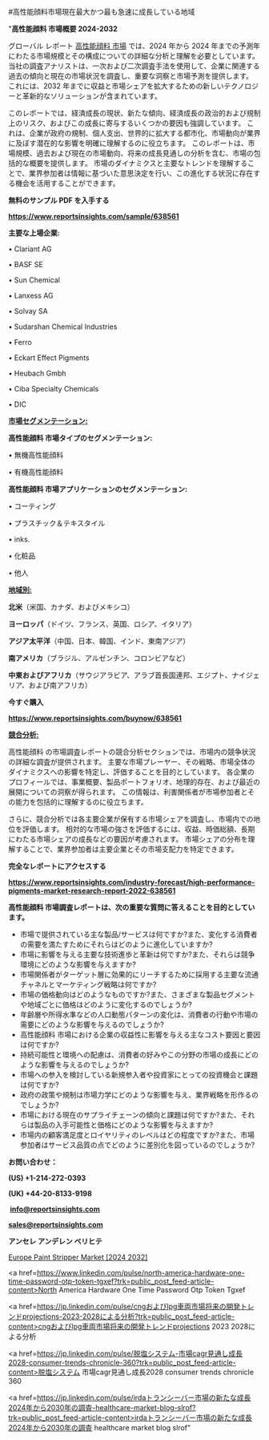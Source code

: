 #高性能顔料市場現在最大かつ最も急速に成長している地域

"<strong>高性能顔料 市場概要 2024-2032</strong>

グローバル レポート <a href=https://www.reportsinsights.com/sample/638561>高性能顔料 市場</a> では、2024 年から 2024 年までの予測年にわたる市場規模とその構成についての詳細な分析と理解を必要としています。 当社の調査アナリストは、一次および二次調査手法を使用して、企業に関連する過去の傾向と現在の市場状況を調査し、重要な洞察と市場予測を提供します。 これには、2032 年までに収益と市場シェアを拡大​​するための新しいテクノロジーと革新的なソリューションが含まれています。

このレポートでは、経済成長の現状、新たな傾向、経済成長の政治的および規制上のリスク、およびこの成長に寄与するいくつかの要因も強調しています。 これは、企業が政府の規制、個人支出、世界的に拡大する都市化、市場動向が業界に及ぼす潜在的な影響を明確に理解するのに役立ちます。 このレポートは、市場規模、過去および現在の市場動向、将来の成長見通しの分析を含む、市場の包括的な概要を提供します。 市場のダイナミクスと主要なトレンドを理解することで、業界参加者は情報に基づいた意思決定を行い、この進化する状況に存在する機会を活用することができます。

<strong><b>無料のサンプル PDF を入手する</b></strong>

<a href=https://www.reportsinsights.com/sample/638561><strong><u>https://www.reportsinsights.com/sample/638561</u></strong></a>

<strong>主要な上場企業:</strong>

• Clariant AG

• BASF SE

• Sun Chemical

• Lanxess AG

• Solvay SA

• Sudarshan Chemical Industries

• Ferro

• Eckart Effect Pigments

• Heubach Gmbh

• Ciba Specialty Chemicals

• DIC

<strong><u>市場セグメンテーション</u></strong><strong><u>:</u></strong>

<strong>高性能顔料 市場タイプのセグメンテーション:</strong>

• 無機高性能顔料

• 有機高性能顔料

<strong>高性能顔料 市場アプリケーションのセグメンテーション:</strong>

• コーティング

• プラスチック＆テキスタイル

• inks.

• 化粧品

• 他人

<strong><u>地域別</u></strong><strong><u>:</u></strong>

<strong>北米</strong>（米国、カナダ、およびメキシコ）

<strong>ヨーロッパ</strong>（ドイツ、フランス、英国、ロシア、イタリア）

<strong>アジア太平洋</strong>（中国、日本、韓国、インド、東南アジア）

<strong>南アメリカ</strong>（ブラジル、アルゼンチン、コロンビアなど）

<strong>中東およびアフリカ</strong>（サウジアラビア、アラブ首長国連邦、エジプト、ナイジェリア、および南アフリカ）

<strong>今すぐ購入</strong>

<a href=https://www.reportsinsights.com/buynow/638561><strong><u>https://www.reportsinsights.com/buynow/638561</u></strong></a>

<strong><u>競合分析:</u></strong>

高性能顔料 の市場調査レポートの競合分析セクションでは、市場内の競争状況の詳細な調査が提供されます。 主要な市場プレーヤー、その戦略、市場全体のダイナミクスへの影響を特定し、評価することを目的としています。 各企業のプロフィールでは、事業概要、製品ポートフォリオ、地理的存在、および最近の展開についての洞察が得られます。 この情報は、利害関係者が市場参加者とその能力を包括的に理解するのに役立ちます。

さらに、競合分析では各主要企業が保有する市場シェアを調査し、市場内での地位を評価します。 相対的な市場の強さを評価するには、収益、時価総額、長期にわたる市場シェアの成長などの要因が考慮されます。 市場シェアの分布を理解することで、業界参加者は主要企業とその市場支配力を特定できます。

<strong>完全なレポートにアクセスする</strong>

<a href=https://www.reportsinsights.com/industry-forecast/high-performance-pigments-market-research-report-2022-638561><strong><u><b>https://www.reportsinsights.com/industry-forecast/high-performance-pigments-market-research-report-2022-638561</b></u></strong></a>

<strong><b>高性能顔料 市場調査レポートは、次の重要な質問に答えることを目的としています。</b></strong>
<ul>
  <li>市場で提供されている主な製品/サービスは何ですか?また、変化する消費者の需要を満たすためにそれらはどのように進化していますか?</li>
  <li>市場に影響を与える主要な技術進歩と革新は何ですか?また、それらは競争環境にどのような影響を与えますか?</li>
  <li>市場関係者がターゲット層に効果的にリーチするために採用する主要な流通チャネルとマーケティング戦略は何ですか?</li>
  <li>市場の価格動向はどのようなものですか?また、さまざまな製品セグメントや地域ごとに価格はどのように変化するのでしょうか?</li>
  <li>年齢層や所得水準などの人口動態パターンの変化は、消費者の行動や市場の需要にどのような影響を与えるのでしょうか?</li>
  <li>高性能顔料 市場における企業の収益性に影響を与える主なコスト要因と要因は何ですか?</li>
  <li>持続可能性と環境への配慮は、消費者の好みやこの分野の市場の成長にどのような影響を与えるのでしょうか?</li>
  <li>市場への参入を検討している新規参入者や投資家にとっての投資機会と課題は何ですか?</li>
  <li>政府の政策や規制は市場力学にどのような影響を与え、業界戦略を形作るのでしょうか?</li>
  <li>市場における現在のサプライチェーンの傾向と課題は何ですか?また、それらは製品の入手可能性と価格にどのような影響を与えますか?</li>
  <li>市場内の顧客満足度とロイヤリティのレベルはどの程度ですか?また、市場参加者はサービス品質の点でどのように差別化を図っているのでしょうか?</li>
</ul>
<strong>お問い合わせ：</strong>

<strong>(US) +1-214-272-0393</strong>

<strong>(UK) +44-20-8133-9198</strong>

<strong> </strong><a href=info@reportsinsights.com><strong><u>info@reportsinsights.com</u></strong></a>

<a href=sales@reportsinsights.com><strong><u>sales@reportsinsights.com</u></strong></a>

<strong>アンセレ アンデレン ベリヒテ</strong>

<a href=https://www.linkedin.com/pulse/europe-paint-stripper-market-analysis-identifying-jamsf/>Europe Paint Stripper Market [2024 2032]</a>

<a href=https://www.linkedin.com/pulse/north-america-hardware-one-time-password-otp-token-tgxef?trk=public_post_feed-article-content>North America Hardware One Time Password Otp Token Tgxef</a>

<a href=https://jp.linkedin.com/pulse/cngおよびlpg車両市場将来の開発トレンドprojections-2023-2028による分析?trk=public_post_feed-article-content>cngおよびlpg車両市場将来の開発トレンドprojections 2023 2028による分析</a>

<a href=https://jp.linkedin.com/pulse/脱塩システム-市場cagr見通し成長2028-consumer-trends-chronicle-360?trk=public_post_feed-article-content>脱塩システム 市場cagr見通し成長2028 consumer trends chronicle 360</a>

<a href=https://jp.linkedin.com/pulse/irdaトランシーバー市場の新たな成長2024年から2030年の調査-healthcare-market-blog-slrof?trk=public_post_feed-article-content>irdaトランシーバー市場の新たな成長2024年から2030年の調査 healthcare market blog slrof</a>"
